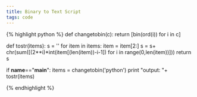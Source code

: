```yaml
---
title: Binary to Text Script
tags: code
---
```


{% highlight python %}
def changetobin(c):
    return [bin(ord(i)) for i in c]

def tostr(items):
    s = ''
    for item in items:
        item = item[2:]
        s = s+ chr(sum([(2**i)*int(item[(len(item))-i-1]) for i in range(0,len(item))]))
    return s

if __name__=="__main__":
    items = changetobin('python')
    print "output: "+ tostr(items)

{% endhighlight %}

